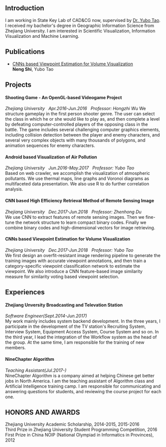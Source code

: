 ## Introduction
I am working in State Key Lab of CAD&CG now, supervised by [Dr. Yubo Tao](http://www.cad.zju.edu.cn/home/ybtao/). I received my bachelor's degree in Geographic Information Science from Zhejiang University. I am interested in Scientific Visualization, Information Visualization and Machine Learning.

## Publications
* [CNNs based Viewpoint Estimation for Volume Visualization](https://arxiv.org/abs/1807.07449)  
**Neng Shi**, Yubo Tao 

## Projects
#### Shooting Game - An OpenGL-based Videogame Project
_Zhejiang University&nbsp;&nbsp;&nbsp;Apr.2016-Jun.2016&nbsp;&nbsp;&nbsp;Professor: Hongzhi Wu_
We structure gameplay in the first person shooter genre. The user can select the class in which he or she would like to play as, and then complete a level by defeating computer-controlled players of the opposing class in the battle. The game includes several challenging computer graphics elements, including collision detection between the player and enemy characters, and several very complex objects with many thousands of polygons, and animation sequences for enemy characters.

#### Android based Visualization of Air Pollution  
_Zhejiang University&nbsp;&nbsp;&nbsp;Jun.2016-May.2017&nbsp;&nbsp;&nbsp;Professor: Yubo Tao_  
Based on web crawler, we accomplish the visualization of atmospheric pollutants. We use thermal maps, line graphs and Voronoi diagrams as multifaceted data presentation. We also use R to do further correlation analysis.  

#### CNN based High Efficiency Retrieval Method of Remote Sensing Image  
_Zhejiang University&nbsp;&nbsp;&nbsp;Dec.2017-Jun.2018&nbsp;&nbsp;&nbsp;Professor: Zhenhong Du_  
We use CNN to extract features of remote sensing images. Then  we fine-tune the network structure to learn compact binary codes. Finally we combine binary codes and high-dimensional vectors for image retrieving.

#### CNNs based Viewpoint Estimation for Volume Visualization  
_Zhejiang University&nbsp;&nbsp;&nbsp;Dec.2017-Jun.2018&nbsp;&nbsp;&nbsp;Professor: Yubo Tao_  
We first design an overfit-resistant image rendering pipeline to generate the training images with accurate viewpoint annotations, and then train a category-specific viewpoint classification network to estimate the viewpoint. We also introduce a CNN feature-based image similarity measure for similarity voting based viewpoint selection.

## Experiences
#### Zhejiang Unversity Broadcasting and Televation Station  
_Software Engineer(Sept.2014-Jun.2017)_  
My work mainly includes system backend development. In the three years, I participate in the development of the TV station's Recruiting System, Interview System, Equipment Access System, Course System and so on.  In the third year, I lead the integration of the Workflow system as the head of the group. At the same time, I am responsible for the training of new members.

#### NineChapter Algorithm  
_Teaching Assistant(Jul.2017-)_  
NineChapter Algorithm is a company aimed at helping Chinese get better jobs in North America. I am the teaching assistant of Algorithm class and Artificial Intelligence training camp. I am responsible for communicating and answering questions for students, and reviewing the course project for each one. 

## HONORS AND AWARDS
Zhejiang University Academic Scholarship, 2014-2015, 2015-2016   
Third Prize in Zhejiang University Student Programming Competition, 2016    
First Prize in China NOIP (National Olympiad in Informatics in Provinces),  2012  
